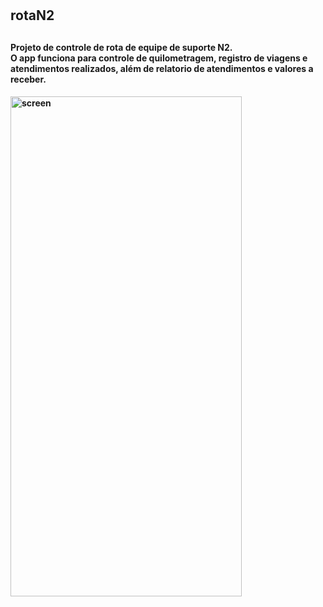 # <h2>rotaN2<h2>

<h4>Projeto de controle de rota de equipe de suporte N2.<br>
O app funciona para controle de quilometragem, registro de viagens e atendimentos realizados, além de relatorio de atendimentos e valores a receber.<h4>

<div>
<img  alt="screen" src="https://github.com/allangoncalvess/rotaN2/assets/55851020/8784a8d4-9073-46f6-920e-39d725c68297.jpg" height="800" width="370">
</div>
